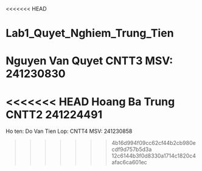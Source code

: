<<<<<<< HEAD
# Lab1_Quyet_Nghiem_Trung_Tien
Nguyen Van Quyet 
CNTT3 
MSV: 241230830
=======
<<<<<<< HEAD
Hoang Ba Trung
CNTT2
241224491
=======
Ho ten: Do Van Tien
Lop: CNTT4
MSV: 241230858
>>>>>>> 4b16d994f09cc62cf44b2cb980ecdf9d757b5d3a
>>>>>>> 12c6144b3f0d8330a1714c1820c4afac6ca601ec
